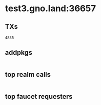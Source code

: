 # test3.gno.land:36657

## TXs
```
4835
```

## addpkgs
```
```

## top realm calls
```
```

## top faucet requesters
```
```

